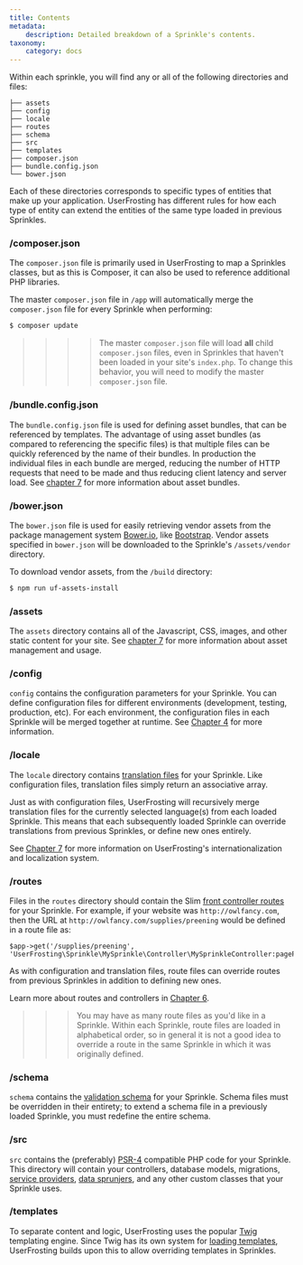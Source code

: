 ```yaml
---
title: Contents
metadata:
    description: Detailed breakdown of a Sprinkle's contents.
taxonomy:
    category: docs
---
```


Within each sprinkle, you will find any or all of the following directories and files:

```
├── assets
├── config
├── locale
├── routes
├── schema
├── src
├── templates
├── composer.json
├── bundle.config.json
└── bower.json
```

Each of these directories corresponds to specific types of entities that make up your application.  UserFrosting has different rules for how each type of entity can extend the entities of the same type loaded in previous Sprinkles.

### /composer.json

The `composer.json` file is primarily used in UserFrosting to map a Sprinkles classes, but as this is Composer, it can also be used to reference additional PHP libraries. 

The master `composer.json` file in `/app` will automatically merge the `composer.json` file for every Sprinkle when performing:

```bash
$ composer update
```

>>>> The master `composer.json` file will load **all** child `composer.json` files, even in Sprinkles that haven't been loaded in your site's `index.php`.  To change this behavior, you will need to modify the master `composer.json` file.

### /bundle.config.json

The `bundle.config.json` file is used for defining asset bundles, that can be referenced by templates. The advantage of using asset bundles (as compared to referencing the specific files) is that multiple files can be quickly referenced by the name of their bundles.  In production the individual files in each bundle are merged, reducing the number of HTTP requests that need to be made and thus reducing client latency and server load.  See [chapter 7](/building-pages/assets) for more information about asset bundles.

### /bower.json

The `bower.json` file is used for easily retrieving vendor assets from the package management system [Bower.io](https://bower.io/search/), like [Bootstrap](http://getbootstrap.com/). Vendor assets specified in `bower.json` will be downloaded to the Sprinkle's `/assets/vendor` directory.

To download vendor assets, from the `/build` directory:

```bash
$ npm run uf-assets-install
```

### /assets

The `assets` directory contains all of the Javascript, CSS, images, and other static content for your site.  See [chapter 7](/building-pages/assets) for more information about asset management and usage.

### /config

`config` contains the configuration parameters for your Sprinkle.  You can define configuration files for different environments (development, testing, production, etc).  For each environment, the configuration files in each Sprinkle will be merged together at runtime.  See [Chapter 4](/configuration) for more information.

### /locale

The `locale` directory contains [translation files](/building-pages/i18n) for your Sprinkle.  Like configuration files, translation files simply return an associative array.

Just as with configuration files, UserFrosting will recursively merge translation files for the currently selected language(s) from each loaded Sprinkle.  This means that each subsequently loaded Sprinkle can override translations from previous Sprinkles, or define new ones entirely.

See [Chapter 7](/building-pages/i18n) for more information on UserFrosting's internationalization and localization system.

### /routes

Files in the `routes` directory should contain the Slim [front controller routes](/routes-and-controllers/front-controller) for your Sprinkle.  For example, if your website was `http://owlfancy.com`, then the URL at `http://owlfancy.com/supplies/preening` would be defined in a route file as:

```
$app->get('/supplies/preening', 'UserFrosting\Sprinkle\MySprinkle\Controller\MySprinkleController:pagePreening');
```

As with configuration and translation files, route files can override routes from previous Sprinkles in addition to defining new ones.

Learn more about routes and controllers in [Chapter 6](/routes-and-controllers).

>>> You may have as many route files as you'd like in a Sprinkle.  Within each Sprinkle, route files are loaded in alphabetical order, so in general it is not a good idea to override a route in the same Sprinkle in which it was originally defined.

### /schema

`schema` contains the [validation schema](/routes-and-controllers/validation) for your Sprinkle.  Schema files must be overridden in their entirety; to extend a schema file in a previously loaded Sprinkle, you must redefine the entire schema.

### /src

`src` contains the (preferably) [PSR-4](http://www.php-fig.org/psr/psr-4/) compatible PHP code for your Sprinkle.  This directory will contain your controllers, database models, migrations, [service providers](), [data sprunjers](), and any other custom classes that your Sprinkle uses.

### /templates

To separate content and logic, UserFrosting uses the popular [Twig](http://twig.sensiolabs.org/) templating engine.  Since Twig has its own system for [loading templates](http://twig.sensiolabs.org/doc/api.html#built-in-loaders), UserFrosting builds upon this to allow overriding templates in Sprinkles.
